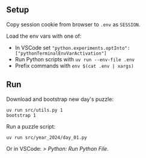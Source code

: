 ## Setup

Copy session cookie from browser to `.env` as `SESSION`.

Load the env vars with one of:

- In VSCode set `"python.experiments.optInto": ["pythonTerminalEnvVarActivation"]`
- Run Python scripts with `uv run --env-file .env`
- Prefix commands with `env $(cat .env | xargs)`

## Run

Download and bootstrap new day's puzzle:

```shell
uv run src/utils.py 1
bootstrap 1
```

Run a puzzle script:

```shell
uv run src/year_2024/day_01.py
```

Or in VSCode: _> Python: Run Python File_.
